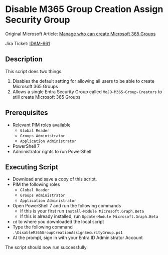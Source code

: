 # Disable M365 Group Creation Assign Security Group

Original Microsoft Article: [Manage who can create Microsoft 365 Groups](https://learn.microsoft.com/en-us/microsoft-365/solutions/manage-creation-of-groups?view=o365-worldwide)

Jira Ticket: [IDAM-661](https://dsdmoj.atlassian.net/browse/IDAM-661)

## Description

This script does two things.

1. Disables the default setting for allowing all users to be able to create Microsoft 365 Groups
2. Allows a single Entra Security Group called `MoJO-M365-Group-Creators` to still create Microsoft 365 Groups

## Prerequisites

- Relevant PIM roles available
    - `Global Reader`
    - `Groups Administrator`
    - `Application Administrator`
- PowerShell 7
- Administrator rights to run PowerShell

## Executing Script

* Download and save a copy of this script.
* PIM the following roles
    * `Global Reader`
    * `Groups Administrator`
    * `Application Administrator`
* Open PowerShell 7 and run the following commands
    * If this is your first run `Install-Module Microsoft.Graph.Beta`
    * If this is already installed, run `Update-Module Microsoft.Graph.Beta`
* `cd` to where you downloaded the local script
* Type the following command `.\DisableM365GroupCreationAssignSecurityGroup.ps1`
* At the prompt, sign in with your Entra ID Administrator Account

The script should now run successfully.
